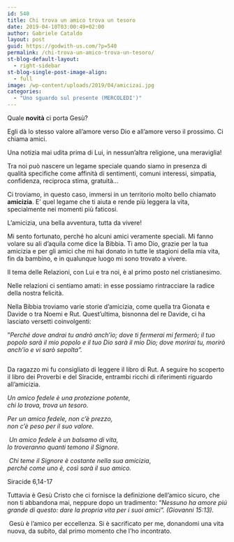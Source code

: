 ```yaml
---
id: 540
title: Chi trova un amico trova un tesoro
date: 2019-04-10T03:00:49+02:00
author: Gabriele Cataldo
layout: post
guid: https://godwith-us.com/?p=540
permalink: /chi-trova-un-amico-trova-un-tesoro/
st-blog-default-layout:
  - right-sidebar
st-blog-single-post-image-align:
  - full
image: /wp-content/uploads/2019/04/amicizai.jpg
categories:
  - "Uno sguardo sul presente (MERCOLEDI')"
---
```

Quale **novità** ci porta Gesù?

Egli dà lo stesso valore all&#8217;amore verso Dio e all&#8217;amore verso il prossimo. Ci chiama amici.

Una notizia mai udita prima di Lui, in nessun’altra religione, una meraviglia!

Tra noi può nascere un legame speciale quando siamo in presenza di qualità specifiche come affinità di sentimenti, comuni interessi, simpatia, confidenza, reciproca stima, gratuità…

Ci troviamo, in questo caso, immersi in un territorio molto bello chiamato **amicizia**. E’ quel legame che ti aiuta e rende più leggera la vita, specialmente nei momenti più faticosi. &nbsp;

L’amicizia, una bella avventura, tutta da vivere!

Mi sento fortunato, perché ho alcuni amici veramente speciali. Mi fanno volare su ali d’aquila come dice la Bibbia. Ti amo Dio, grazie per la tua amicizia e per gli amici che mi hai donato in tutte le stagioni della mia vita, fin da bambino, e in qualunque luogo mi sono trovato a vivere.

Il tema delle Relazioni, con Lui e tra noi, è al primo posto nel cristianesimo.

Nelle relazioni ci sentiamo amati: in esse possiamo rintracciare la radice della nostra felicità.

Nella Bibbia troviamo varie storie d’amicizia, come quella tra Gionata e Davide o tra Noemi e Rut. Quest&#8217;ultima, bisnonna del re Davide, ci ha lasciato versetti coinvolgenti:  
  
”_Perché dove andrai tu andrò anch&#8217;io; dove ti fermerai mi fermerò; il tuo popolo sarà il mio popolo e il tuo Dio sarà il mio Dio; dove morirai tu, morirò anch&#8217;io e vi sarò sepolta”._ <figure class="wp-block-image">

<img src="https://godwith-us.com/wp-content/uploads/2019/04/amicizia1.jpg" alt="" class="wp-image-544" srcset="https://incercadidio.com/wp-content/uploads/2019/04/amicizia1.jpg 624w, https://incercadidio.com/wp-content/uploads/2019/04/amicizia1-300x179.jpg 300w" sizes="(max-width: 624px) 100vw, 624px" /> </figure> 

Da ragazzo mi fu consigliato di leggere il libro di Rut. A seguire ho scoperto il libro dei Proverbi e del Siracide, entrambi ricchi di riferimenti riguardo all’amicizia.  
  


_Un amico fedele è una protezione potente,  
chi lo trova, trova un tesoro.&nbsp;_

_Per un amico fedele, non c&#8217;è prezzo,  
non c&#8217;è peso per il suo valore._

_&nbsp;Un amico fedele è un balsamo di vita,  
lo troveranno quanti temono il Signore._

_&nbsp;Chi teme il Signore è costante nella sua amicizia_,  
_perché come uno è, così sarà il suo amico._

Siracide 6,14-17

  
Tuttavia è Gesù Cristo che ci fornisce la definizione dell’amico sicuro, che non ti abbandona mai, neppure dopo un tradimento: &#8220;_Nessuno ha amore piú grande di questo: dare la propria vita per i suoi amici”. (Giovanni 15:13)._

&nbsp;Gesù è l’amico per eccellenza. Si è sacrificato per me, donandomi una vita nuova, da subito, dal primo momento che l’ho incontrato.